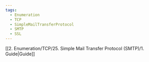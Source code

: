 ```yaml
---
tags:
  - Enumeration
  - TCP
  - SimpleMailTransferProtocol
  - SMTP
  - SSL
---
```


[[2. Enumeration/TCP/25. Simple Mail Transfer Protocol (SMTP)/1. Guide|Guide]]
